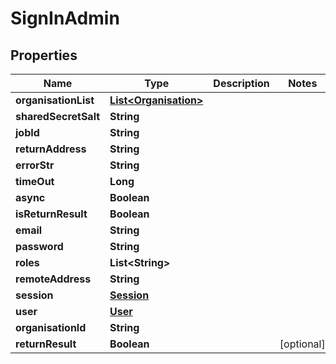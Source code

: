 

# SignInAdmin


## Properties

| Name | Type | Description | Notes |
|------------ | ------------- | ------------- | -------------|
|**organisationList** | [**List&lt;Organisation&gt;**](Organisation.md) |  |  |
|**sharedSecretSalt** | **String** |  |  |
|**jobId** | **String** |  |  |
|**returnAddress** | **String** |  |  |
|**errorStr** | **String** |  |  |
|**timeOut** | **Long** |  |  |
|**async** | **Boolean** |  |  |
|**isReturnResult** | **Boolean** |  |  |
|**email** | **String** |  |  |
|**password** | **String** |  |  |
|**roles** | **List&lt;String&gt;** |  |  |
|**remoteAddress** | **String** |  |  |
|**session** | [**Session**](Session.md) |  |  |
|**user** | [**User**](User.md) |  |  |
|**organisationId** | **String** |  |  |
|**returnResult** | **Boolean** |  |  [optional] |



